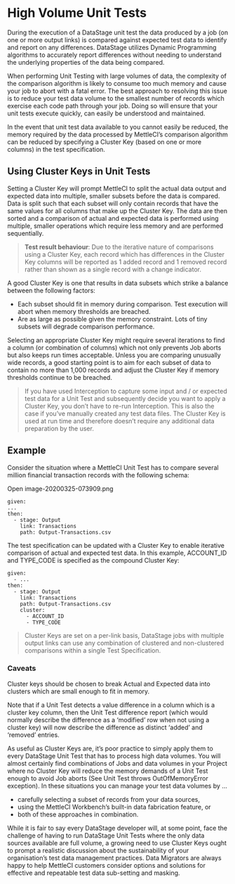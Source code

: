 # High Volume Unit Tests

During the execution of a DataStage unit test the data produced by a job (on one or more output links) is compared against expected test data to identify and report on any differences.  DataStage utilizes Dynamic Programming algorithms to accurately report differences without needing to understand the underlying properties of the data being compared.  

When performing Unit Testing with large volumes of data, the complexity of the comparison algorithm is likely to consume too much memory and cause your job to abort with a fatal error.  The best approach to resolving this issue is to reduce your test data volume to the smallest number of records which exercise each code path through your job.  Doing so will ensure that your unit tests execute quickly, can easily be understood and maintained.

In the event that unit test data available to you cannot easily be reduced, the memory required by the data processed by MettleCI’s comparison algorithm can be reduced by specifying a Cluster Key (based on one or more columns) in the test specification.

## Using Cluster Keys in Unit Tests

Setting a Cluster Key will prompt MettleCI to split the actual data output and expected data into multiple, smaller subsets before the data is compared.  Data is split such that each subset will only contain records that have the same values for all columns that make up the Cluster Key.  The data are then sorted and a comparison of actual and expected data is performed using multiple, smaller operations which require less memory and are performed sequentially.  

> **Test result behaviour**: Due to the iterative nature of comparisons using a Cluster Key, each record which has differences in the Cluster Key columns will be reported as 1 added record and 1 removed record rather than shown as a single record with a change indicator.

A good Cluster Key is one that results in data subsets which strike a balance between the following factors:

* Each subset should fit in memory during comparison. Test execution will abort when memory thresholds are breached.
* Are as large as possible given the memory constraint. Lots of tiny subsets will degrade comparison performance.

Selecting an appropriate Cluster Key might require several iterations to find a column (or combination of columns) which not only prevents Job aborts but also keeps run times acceptable.  Unless you are comparing unusually wide records, a good starting point is to aim for each subset of data to contain no more than 1,000 records and adjust the Cluster Key if memory thresholds continue to be breached.

> If you have used Interception to capture some input and / or expected test data for a Unit Test and subsequently decide you want to apply a Cluster Key, you don’t have to re-run Interception. This is also the case if you’ve manually created any test data files. The Cluster Key is used at run time and therefore doesn’t require any additional data preparation by the user.

## Example

Consider the situation where a MettleCI Unit Test has to compare several million financial transaction records with the following schema:

Open image-20200325-073909.png

```
given:
...
then:
  - stage: Output
    link: Transactions
    path: Output-Transactions.csv
```

The test specification can be updated with a Cluster Key to enable iterative comparison of actual and expected test data.  In this example, ACCOUNT_ID and TYPE_CODE is specified as the compound Cluster Key:

```
given:
  - ...
then:
  - stage: Output
    link: Transactions
    path: Output-Transactions.csv
    cluster:
      - ACCOUNT_ID
      - TYPE_CODE
```

> Cluster Keys are set on a per-link basis, DataStage jobs with multiple output links can use any combination of clustered and non-clustered comparisons within a single Test Specification.

### Caveats

Cluster keys should be chosen to break Actual and Expected data into clusters which are small enough to fit in memory. 

Note that if a Unit Test detects a value difference in a column which is a cluster key column, then the Unit Test difference report (which would normally describe the difference as a ‘modified’ row when not using a cluster key) will now describe the difference as distinct ‘added’ and ‘removed’ entries.  

As useful as Cluster Keys are, it’s poor practice to simply apply them to every DataStage Unit Test that has to process high data volumes. You will almost certainly find combinations of Jobs and data volumes in your Project where no Cluster Key will reduce the memory demands of a Unit Test enough to avoid Job aborts (See Unit Test throws OutOfMemoryError exception). In these situations you can manage your test data volumes by …

* carefully selecting a subset of records from your data sources,
* using the MettleCI Workbench’s built-in data fabrication feature, or 
* both of these approaches in combination.

While it is fair to say every DataStage developer will, at some point, face the challenge of having to run DataStage Unit Tests where the only data sources available are full volume, a growing need to use Cluster Keys ought to prompt a realistic discussion about the sustainability of your organisation’s test data management practices. Data Migrators are always happy to help MettleCI customers consider options and solutions for effective and repeatable test data sub-setting and masking.

